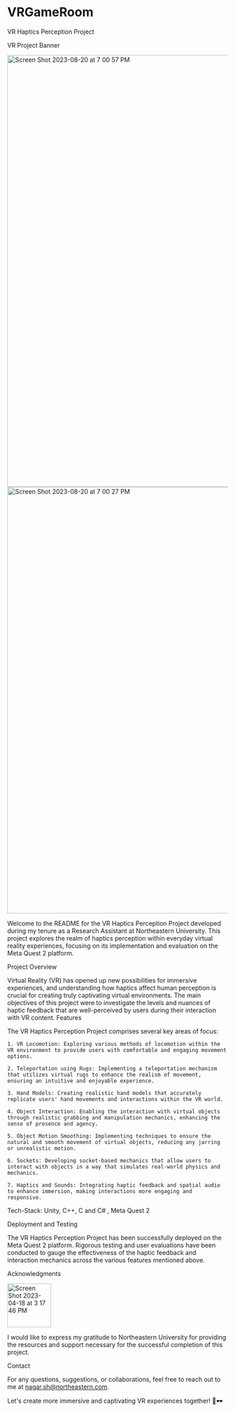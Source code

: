 # VRGameRoom
VR Haptics Perception Project

VR Project Banner

<img width="985" alt="Screen Shot 2023-08-20 at 7 00 57 PM" src="https://github.com/ShivangeeNagar/VRGameRoom_Shivangee/assets/90488975/3e59fb8d-9329-464c-b0d9-fc836486af28">

<img width="973" alt="Screen Shot 2023-08-20 at 7 00 27 PM" src="https://github.com/ShivangeeNagar/VRGameRoom_Shivangee/assets/90488975/c80687bc-9795-4f83-be59-7f09f6e192b5">


Welcome to the README for the VR Haptics Perception Project developed during my tenure as a Research Assistant at Northeastern University. This project explores the realm of haptics perception within everyday virtual reality experiences, focusing on its implementation and evaluation on the Meta Quest 2 platform.

Project Overview

Virtual Reality (VR) has opened up new possibilities for immersive experiences, and understanding how haptics affect human perception is crucial for creating truly captivating virtual environments. The main objectives of this project were to investigate the levels and nuances of haptic feedback that are well-perceived by users during their interaction with VR content.
Features

The VR Haptics Perception Project comprises several key areas of focus:

    1. VR Locomotion: Exploring various methods of locomotion within the VR environment to provide users with comfortable and engaging movement options.

    2. Teleportation using Rugs: Implementing a teleportation mechanism that utilizes virtual rugs to enhance the realism of movement, ensuring an intuitive and enjoyable experience.

    3. Hand Models: Creating realistic hand models that accurately replicate users' hand movements and interactions within the VR world.

    4. Object Interaction: Enabling the interaction with virtual objects through realistic grabbing and manipulation mechanics, enhancing the sense of presence and agency.

    5. Object Motion Smoothing: Implementing techniques to ensure the natural and smooth movement of virtual objects, reducing any jarring or unrealistic motion.

    6. Sockets: Developing socket-based mechanics that allow users to interact with objects in a way that simulates real-world physics and mechanics.

    7. Haptics and Sounds: Integrating haptic feedback and spatial audio to enhance immersion, making interactions more engaging and responsive.


Tech-Stack:
Unity, C++, C and C# , Meta Quest 2

Deployment and Testing

The VR Haptics Perception Project has been successfully deployed on the Meta Quest 2 platform. Rigorous testing and user evaluations have been conducted to gauge the effectiveness of the haptic feedback and interaction mechanics across the various features mentioned above.

Acknowledgments

<img width="100" alt="Screen Shot 2023-04-18 at 3 17 46 PM" src="https://github.com/ShivangeeNagar/VRGameRoom_Shivangee/assets/90488975/6c811237-6096-4661-abf6-7687c7a88fa5">



I would like to express my gratitude to Northeastern University for providing the resources and support necessary for the successful completion of this project.

Contact

For any questions, suggestions, or collaborations, feel free to reach out to me at nagar.sh@northeastern.com.

Let's create more immersive and captivating VR experiences together! 🚀🕶️
